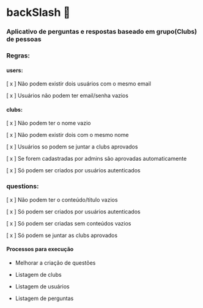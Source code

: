 # backSlash 📨

### Aplicativo de perguntas e respostas baseado em grupo(Clubs) de pessoas

### Regras: 

#### users:

[ x ] Não podem existir dois usuários com o mesmo email

[ x ] Usuários não podem ter email/senha vazios

#### clubs: 

[ x ] Não podem ter o nome vazio

[ x ] Não podem existir dois com o mesmo nome

[ x ] Usuários so podem se juntar a clubs aprovados 

[ x ] Se forem cadastradas por admins são aprovadas automaticamente

[ x ] Só podem ser criados por usuários autenticados


### questions:

[ x ] Não podem ter o conteúdo/titulo vazios

[ x ] Só podem ser criados por usuários autenticados

[ x ] Só podem ser criadas sem conteúdos vazios 

[ x ] Só podem se juntar as clubs aprovados




#### Processos para execução

- Melhorar a criação de questões

- Listagem de clubs

- Listagem de usuários

- Listagem de perguntas



